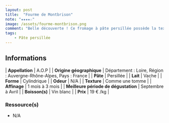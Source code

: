 ```yaml
---
layout: post
title:  "Fourme de Montbrison"
note: "★★★★☆"
image: /assets/fourme-montbrison.png
comment: "Belle découverte ! Ce fromage à pâte persillée possède la texture d’une tomme. Le mélange est harmonieux et change. On retrouve ce goût persillé, semblable à la fourme d’Ambert mais adoucit."
tags:
    - Pâte persillée
---
```


## Informations

| **Appellation** | A.O.P |
| **Origine géographique** | Département : Loire, Région : Auvergne-Rhône-Alpes, Pays : France   |
| **Pâte** | Persillée |
| **Lait** | Vache |
| **Forme** | Cylindrique |
| **Odeur** | N/A |
| **Texture** | Comme une tomme |
| **Affinage** | 1 mois à 3 mois |
| **Meilleure période de dégustation** | Septembre à Avril |
| **Boisson(s)** | Vin blanc |
| **Prix** | 19 € /kg |

### Ressource(s)
* N/A
